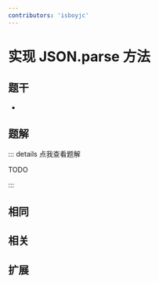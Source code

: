 ```yaml
---
contributors: 'isboyjc'
---
```


# 实现 JSON.parse 方法


## 题干

- 



## 题解

::: details 点我查看题解

  TODO

:::



## 相同


## 相关


## 扩展

